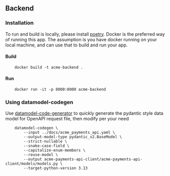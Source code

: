 ## Backend 

### Installation

To run and build is locally, please install [poetry](https://python-poetry.org/docs/). Docker is the preferred way of running this app. The assumption is you have docker running on your local machine, and can use that to build and run your app.

#### Build 

```
    docker build -t acme-backend .
```

#### Run 

``` 
    docker run -it -p 8000:8000 acme-backend
```

### Using datamodel-codegen

Use [datamodel-code-generator](https://github.com/koxudaxi/datamodel-code-generator) to quickly generate the pydantic style data model for OpenAPI request file, then modify per your need
```
    datamodel-codegen \
        --input ../docs/acme_payments_api.yaml \
        --output-model-type pydantic_v2.BaseModel \
        --strict-nullable \
        --snake-case-field \
        --capitalize-enum-members \
        --reuse-model \
        --output acme-payments-api-client/acme-payments-api-client/models/models.py \
        --target-python-version 3.13
```